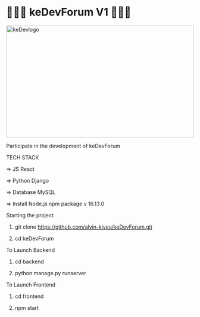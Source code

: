 # 👩🏿‍💻 keDevForum V1 👨🏿‍💻

<img src="https://umeskiasoftwares.com/products/1659548991.png" style="width:100%; height:300px;" alt="keDevlogo">

Participate in the development of keDevForum

TECH STACK

=> JS React

=> Python Django

=> Database MySQL

=> Install Node.js npm package v 16.13.0

Starting the project

1. git clone https://github.com/alvin-kiveu/keDevForum.git

2. cd keDevForum

To Launch Backend

1. cd backend

2. python manage.py runserver

To Launch Frontend

1. cd frontend

2. npm start
